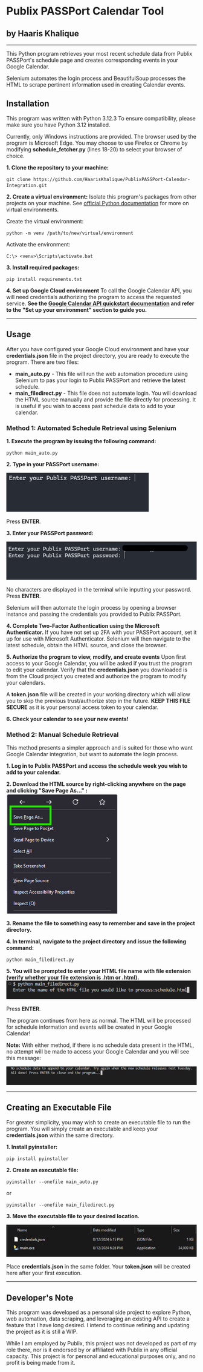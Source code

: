 # Publix PASSPort Calendar Tool
## by Haaris Khalique
___

This Python program retrieves your most recent schedule data from Publix PASSPort's schedule page and creates corresponding events in your Google Calendar. 

Selenium automates the login process and BeautifulSoup processes the HTML to scrape pertinent information used in creating Calendar events.

## Installation
This program was written with Python 3.12.3
To ensure compatibility, please make sure you have Python 3.12 installed.

Currently, only Windows instructions are provided. The browser used by the program is Microsoft Edge. You may choose to use Firefox or  Chrome by modifying **schedule_fetcher.py** (lines 18-20) to select your browser of choice.

**1. Clone the repository to your machine:**
```
git clone https://github.com/HaarisKhalique/PublixPASSPort-Calendar-Integration.git
```
**2. Create a virtual environment:** 
Isolate this program's packages from other projects on your machine. See [official Python documentation](https://docs.python.org/3/library/venv.html) for more on virtual environments.


Create the virtual environment:
```
python -m venv /path/to/new/virtual/environment
```
Activate the environment:
```
C:\> <venv>\Scripts\activate.bat
```

**3. Install required packages:**
```
pip install requirements.txt
```
 
**4. Set up Google Cloud environment**
To call the Google Calendar API, you will need credentials authorizing the program to access the requested service. **See the [Google Calendar API quickstart documentation](https://developers.google.com/calendar/api/quickstart/python#set-up-environment) and refer to the "Set up your environment" section to guide you.**

___
## Usage
After you have configured your Google Cloud environment and have your **credentials.json** file in the project directory, you are ready to execute the program. There are two files:
- **main_auto.py** - This file will run the web automation procedure using Selenium to pas your login to Publix PASSPort and retrieve the latest schedule.
- **main_filedirect.py** - This file does not automate login. You will download the HTML source manually and provide the file directly for processing. It is useful if you wish to access past schedule data to add to your calendar.


### Method 1: Automated Schedule Retrieval using Selenium
**1. Execute the program by issuing the following command:**
```
python main_auto.py
```

**2. Type in your PASSPort username:**

![user-prompt](images/username-prompt.png)

Press **ENTER**.

**3. Enter your PASSPort password:**

![user-prompt](images/userpass-prompt.png)

No characters are displayed in the terminal while inputting your password.
Press **ENTER**.

Selenium will then automate the login process by opening a browser instance and passing the credentials you provided to Publix PASSPort.

**4. Complete Two-Factor Authentication using the Microsoft Authenticator.**
If you have not set up 2FA with your PASSPort account, set it up for use with Microsoft Authenticator.
Selenium will then navigate to the latest schedule, obtain the HTML source, and close the browser.

**5. Authorize the program to view, modify, and create events** 
Upon first access to your Google Calendar, you will be asked if you trust the program to edit your calendar. Verify that the **credentials.json** you downloaded is from the Cloud project you created and authorize the program to modify your calendars.

A **token.json** file will be created in your working directory which will allow you to skip the previous trust/authorize step in the future. **KEEP THIS FILE SECURE** as it is your personal access token to your calendar.

**6. Check your calendar to see your new events!**


### Method 2: Manual Schedule Retrieval
This method presents a simpler approach and is suited for those who want Google Calendar integration, but want to automate the login process.

**1. Log in to Publix PASSPort and access the schedule week you wish to add to your calendar.**

**2. Download the HTML source by right-clicking anywhere on the page and clicking "Save Page As..." :**
![save-html](images/save-html.png)

**3. Rename the file to something easy to remember and save in the project directory.**

**4. In terminal, navigate to the project directory and issue the following command:**
```
python main_filedirect.py
```
**5. You will be prompted to enter your HTML file name with file extension (verify whether your file extension is **.htm** or **.html**).**
![enter-file](images/enter-file-prompt.png)

Press **ENTER**. 

The program continues from here as normal. The HTML will be processed for schedule information and events will be created in your Google Calendar!

**Note:** With either method, if there is no schedule data present in the HTML, no attempt will be made to access your Google Calendar and you will see this message:

![no-schedule](images/no-schedule-message.png)
___
## Creating an Executable File
For greater simplicity, you may wish to create an executable file to run the program. You will simply create an executable and keep your **credentials.json** within the same directory.

**1. Install pyinstaller:**
```
pip install pyinstaller
```
**2. Create an executable file:**
```
pyinstaller --onefile main_auto.py
```
or
```
pyinstaller --onefile main_filedirect.py
```
**3. Move the executable file to your desired location.**

![exe-directory](images/exe-directory.png)

Place **credentials.json** in the same folder. Your **token.json** will be created here after your first execution.
___
## Developer's Note
This program was developed as a personal side project to explore Python, web automation, data scraping, and leveraging an existing API to create a feature that I have long desired. I intend to continue refining and updating the project as it is still a WIP.

While I am employed by Publix, this project was not developed as part of my role there, nor is it endorsed by or affiliated with Publix in any official capacity. This project is for personal and educational purposes only, and no profit is being made from it.
